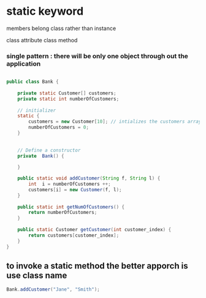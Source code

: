 # static keyword

members belong class rather than instance

class attribute
class method


### single pattern : there will be only one object through out the application
```java

public class Bank {
	
	private static Customer[] customers;
	private static int numberOfCustomers;
	
	// initializer
	static {
		customers = new Customer[10]; // intializes the customers array with some maximum size
		numberOfCustomers = 0;
	}
	
	
	// Define a constructor
	private  Bank() {
	
	}

	public static void addCustomer(String f, String l) {
		int  i = numberOfCustomers ++;
		customers[i] = new Customer(f, l);
	}
	
	public static int getNumOfCustomers() {
		return numberOfCustomers;
	}
	
	public static Customer getCustomer(int customer_index) {
		return customers[customer_index];
	}
}
```
## to invoke a static method the better apporch is use class name
``` java
Bank.addCustomer("Jane", "Smith");
```

